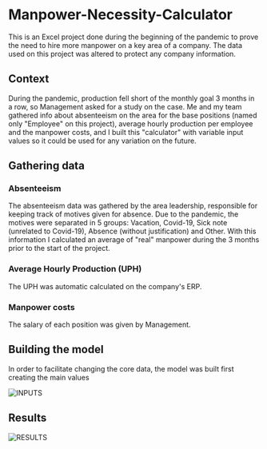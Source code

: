# Manpower-Necessity-Calculator
This is an Excel project done during the beginning of the pandemic to prove the need to hire more manpower on a key area of a company. The data used on this project was altered to protect any company information.

## Context
During the pandemic, production fell short of the monthly goal 3 months in a row, so Management asked for a study on the case. Me and my team gathered info about absenteeism on the area for the base positions (named only "Employee" on this project), average hourly production per employee and the manpower costs, and I built this "calculator" with variable input values so it could be used for any variation on the future.

## Gathering data

### Absenteeism
The absenteeism data was gathered by the area leadership, responsible for keeping track of motives given for absence. Due to the pandemic, the motives were separated in 5 groups: Vacation, Covid-19, Sick note (unrelated to Covid-19), Absence (without justification) and Other. With this information I calculated an average of "real" manpower during the 3 months prior to the start of the project.

### Average Hourly Production (UPH)
The UPH was automatic calculated on the company's ERP.

### Manpower costs
The salary of each position was given by Management.

## Building the model
In order to facilitate changing the core data, the model was built first creating the main values

![INPUTS](https://github.com/user-attachments/assets/823e9105-a97a-4a6e-b8b2-bce4339f828d)

## Results
![RESULTS](https://github.com/user-attachments/assets/897c53bb-aefe-4e78-a041-3bf7ff7dfe72)


